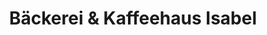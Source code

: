 ---
title: "Bäckerei & Kaffeehaus Isabel"
url: /bochum/baeckerei-und-kaffeehaus-isabel/
shop: Bäckerei
---